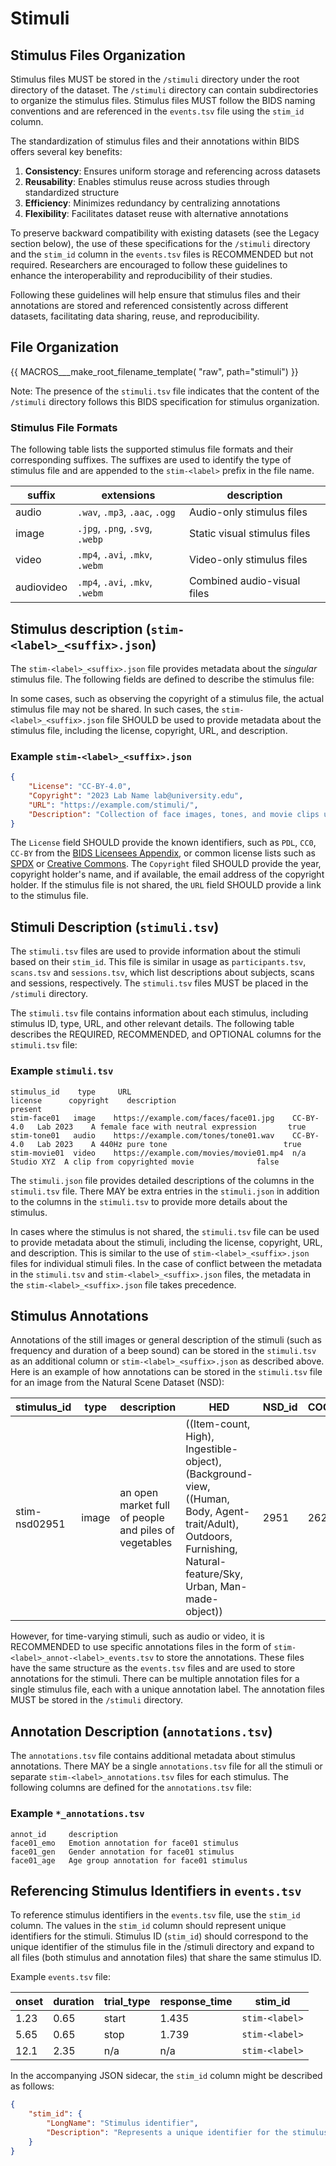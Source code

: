 # Stimuli

## Stimulus Files Organization

Stimulus files MUST be stored in the `/stimuli` directory under the root directory of the dataset.
The `/stimuli` directory can contain subdirectories to organize the stimulus files.
Stimulus files MUST follow the BIDS naming conventions and are referenced in the `events.tsv`
file using the `stim_id` column.

The standardization of stimulus files and their annotations within BIDS offers several key benefits:

1.  **Consistency**: Ensures uniform storage and referencing across datasets
1.  **Reusability**: Enables stimulus reuse across studies through standardized structure
1.  **Efficiency**: Minimizes redundancy by centralizing annotations
1.  **Flexibility**: Facilitates dataset reuse with alternative annotations

To preserve backward compatibility with existing datasets (see the Legacy section below), the use of these specifications for the `/stimuli` directory and the `stim_id` column in the `events.tsv` files is RECOMMENDED but not required. Researchers are encouraged to follow these guidelines to enhance the interoperability and reproducibility of their studies.

Following these guidelines will help ensure that stimulus files and their annotations are stored and referenced consistently across different datasets, facilitating data sharing, reuse, and reproducibility.

## File Organization

<!--
This block generates a filename templates for root-level directories.
The inputs for this macro can be found in the directory
  src/schema/rules/files/raw
and a guide for using macros can be found at
 https://github.com/bids-standard/bids-specification/blob/master/macros_doc.md
-->
{{ MACROS___make_root_filename_template(
   "raw",
   path="stimuli")
}}

Note: The presence of the `stimuli.tsv` file indicates that the content of the `/stimuli` directory follows this BIDS specification for stimulus organization.

### Stimulus File Formats

The following table lists the supported stimulus file formats and their corresponding suffixes. The suffixes are used to identify the type of stimulus file and are appended to the `stim-<label>` prefix in the file name.

| suffix      | extensions                      | description                  |
| ----------- | ------------------------------- | ---------------------------- |
| audio       | `.wav`, `.mp3`, `.aac`, `.ogg`  | Audio-only stimulus files    |
| image       | `.jpg`, `.png`, `.svg`, `.webp` | Static visual stimulus files |
| video       | `.mp4`, `.avi`, `.mkv`, `.webm` | Video-only stimulus files    |
| audiovideo  | `.mp4`, `.avi`, `.mkv`, `.webm` | Combined audio-visual files  |

## Stimulus description (`stim-<label>_<suffix>.json`)

The `stim-<label>_<suffix>.json` file provides metadata about the _singular_ stimulus file.
The following fields are defined to describe the stimulus file:

<!-- This block generates a metadata table.
These tables are defined in
  src/schema/rules/sidecars
The definitions of the fields specified in these tables may be found in
  src/schema/objects/metadata.yaml
A guide for using macros can be found at
 https://github.com/bids-standard/bids-specification/blob/master/macros_doc.md
-->
<!-- Table for stimulus metadata fields will be inserted here once schema loading issue is resolved -->

In some cases, such as observing the copyright of a stimulus file, the actual stimulus file may not be shared. In such cases, the `stim-<label>_<suffix>.json` file SHOULD be used to provide metadata about the stimulus file, including the license, copyright, URL, and description.

### Example `stim-<label>_<suffix>.json`

```JSON
{
    "License": "CC-BY-4.0",
    "Copyright": "2023 Lab Name lab@university.edu",
    "URL": "https://example.com/stimuli/",
    "Description": "Collection of face images, tones, and movie clips used in the experiment"
}
```

The `License` field SHOULD provide the known identifiers, such as `PDL`, `CC0`, `CC-BY` from the [BIDS Licensees Appendix](https://bids-specification.readthedocs.io/en/stable/appendices/licenses.html), or common license lists such as [SPDX](https://spdx.org/licenses/) or [Creative Commons](https://creativecommons.org/licenses/).
The `Copyright` filed SHOULD provide the year, copyright holder's name, and if available, the email address of the copyright holder.
If the stimulus file is not shared, the `URL` field SHOULD provide a link to the stimulus file.

## Stimuli Description (`stimuli.tsv`)

The `stimuli.tsv` files are used to provide information about the stimuli based on their `stim_id`. This file is similar in usage as `participants.tsv`, `scans.tsv` and `sessions.tsv`, which list descriptions about subjects, scans and sessions, respectively. The `stimuli.tsv` files MUST be placed in the `/stimuli` directory.

The `stimuli.tsv` file contains information about each stimulus, including stimulus ID, type, URL, and other relevant details. The following table describes the REQUIRED, RECOMMENDED, and OPTIONAL columns for the `stimuli.tsv` file:

<!-- This block generates a columns table.
The definitions of these fields can be found in
  src/schema/rules/tabular_data/*.yaml
and a guide for using macros can be found at
 https://github.com/bids-standard/bids-specification/blob/master/macros_doc.md
-->
<!-- Columns table to be fixed: stimuli.Stimuli -->

### Example `stimuli.tsv`

```Text
stimulus_id    type     URL                                     license      copyright    description                                  present
stim-face01   image    https://example.com/faces/face01.jpg    CC-BY-4.0   Lab 2023    A female face with neutral expression       true
stim-tone01   audio    https://example.com/tones/tone01.wav    CC-BY-4.0   Lab 2023    A 440Hz pure tone                          true
stim-movie01  video    https://example.com/movies/movie01.mp4  n/a         Studio XYZ  A clip from copyrighted movie              false
```

The `stimuli.json` file provides detailed descriptions of the columns in the `stimuli.tsv` file. There MAY be extra entries in the `stimuli.json` in addition to the columns in the `stimuli.tsv` to provide more details about the stimulus.

In cases where the stimulus is not shared, the `stimuli.tsv` file can be used to provide metadata about the stimuli, including the license, copyright, URL, and description. This is similar to the use of `stim-<label>_<suffix>.json` files for individual stimuli files. In the case of conflict between the metadata in the `stimuli.tsv` and `stim-<label>_<suffix>.json` files, the metadata in the `stim-<label>_<suffix>.json` file takes precedence.

## Stimulus Annotations

Annotations of the still images or general description of the stimuli (such as frequency and duration of a beep sound) can be stored in the `stimuli.tsv` as an additional column or `stim-<label>_<suffix>.json` as described above. Here is an example of how annotations can be stored in the `stimuli.tsv` file for an image from the Natural Scene Dataset (NSD):

| stimulus_id   | type  | description                                           | HED                                                                                                                                                               | NSD_id | COCO_id |
| ------------- | ----- | ----------------------------------------------------- | ----------------------------------------------------------------------------------------------------------------------------------------------------------------- | ------ | ------- |
| stim-nsd02951 | image | an open market full of people and piles of vegetables | ((Item-count, High), Ingestible-object), (Background-view, ((Human, Body, Agent-trait/Adult), Outdoors, Furnishing, Natural-feature/Sky, Urban, Man-made-object)) | 2951   | 262145  |

However, for time-varying stimuli, such as audio or video, it is RECOMMENDED to use specific annotations files in the form of `stim-<label>_annot-<label>_events.tsv` to store the annotations. These files have the same structure as the `events.tsv` files and are used to store annotations for the stimuli. There can be multiple annotation files for a single stimulus file, each with a unique annotation label. The annotation files MUST be stored in the `/stimuli` directory.

## Annotation Description (`annotations.tsv`)

The `annotations.tsv` file contains additional metadata about stimulus annotations. There MAY be a single `annotations.tsv` file for all the stimuli or separate `stim-<label>_annotations.tsv` files for each stimulus.
The following columns are defined for the `annotations.tsv` file:

<!-- This block generates a columns table.
The definitions of these fields can be found in
  src/schema/rules/tabular_data/*.yaml
and a guide for using macros can be found at
 https://github.com/bids-standard/bids-specification/blob/master/macros_doc.md
-->
<!-- Columns table to be fixed: stimuli.Annotations -->

### Example `*_annotations.tsv`

```Text
annot_id     description
face01_emo   Emotion annotation for face01 stimulus
face01_gen   Gender annotation for face01 stimulus
face01_age   Age group annotation for face01 stimulus
```

## Referencing Stimulus Identifiers in `events.tsv`

To reference stimulus identifiers in the `events.tsv` file, use the `stim_id` column. The values in the `stim_id` column should represent unique identifiers for the stimuli. Stimulus ID (`stim_id`) should correspond to the unique identifier of the stimulus file in the /stimuli directory and expand to all files (both stimulus and annotation files) that share the same stimulus ID.

Example `events.tsv` file:

| onset | duration | trial_type | response_time | stim_id        |
| ----- | -------- | ---------- | ------------- | -------------- |
| 1.23  | 0.65     | start      | 1.435         | `stim-<label>` |
| 5.65  | 0.65     | stop       | 1.739         | `stim-<label>` |
| 12.1  | 2.35     | n/a        | n/a           | `stim-<label>` |

In the accompanying JSON sidecar, the `stim_id` column might be described as follows:

```JSON
{
    "stim_id": {
        "LongName": "Stimulus identifier",
        "Description": "Represents a unique identifier for the stimulus presented at the given onset time."
    }
}
```

